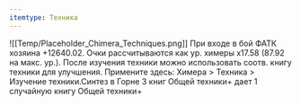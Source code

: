 ```yaml
---
itemtype: Техника
---
```

![[Temp/Placeholder_Chimera_Techniques.png]]
При входе в бой ФАТК хозяина +12640.02. Очки рассчитываются как ур. химеры x17.58 (87.92 на макс. ур.). После изучения техники можно использовать соотв. книгу техники для улучшения. Примените здесь: Химера > Техника > Изучение техники.Синтез в Горне 3 книг Общей техники+ дает 1 случайную книгу Общей техники+
